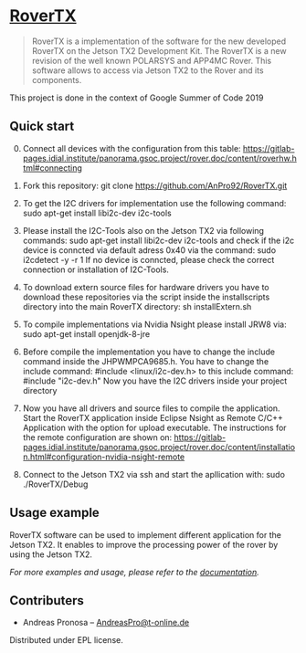 # [RoverTX][documentation]
> RoverTX is a implementation of the software for the new developed RoverTX on the Jetson TX2 Development Kit. The RoverTX
is a new revision of the well known POLARSYS and APP4MC Rover. This software allows to access via Jetson TX2 to the Rover 
and its components. 

This project is done in the context of Google Summer of Code 2019 

## Quick start
0. Connect all devices with the configuration from this table:
	https://gitlab-pages.idial.institute/panorama.gsoc.project/rover.doc/content/roverhw.html#connecting

1. Fork this repository:
	git clone https://github.com/AnPro92/RoverTX.git

2. To get the I2C drivers for implementation use the following command:
	sudo apt-get install libi2c-dev i2c-tools

3. Please install the I2C-Tools also on the Jetson TX2 via following commands:
	sudo apt-get install libi2c-dev i2c-tools
and check if the i2c device is conncted via default adress 0x40 via the command:
	sudo i2cdetect -y -r 1
If no device is conncted, please check the correct connection or installation of I2C-Tools.

3. To download extern source files for hardware drivers you have to download these repositories 
via the script inside the installscripts directory into the main RoverTX directory:
	sh installExtern.sh

4. To compile implementations via Nvidia Nsight please install JRW8 via:
	sudo apt-get install openjdk-8-jre

5. Before compile the implementation you have to change the include command inside the JHPWMPCA9685.h. You have to change the include command:
	#include <linux/i2c-dev.h>
to this include command:
	#include "i2c-dev.h"
Now you have the I2C drivers inside your project directory

6. Now you have all drivers and source files to compile the application. Start the RoverTX application inside Eclipse Nsight as Remote C/C++ Application with the option for upload executable. The instructions for the remote configuration are shown on:
https://gitlab-pages.idial.institute/panorama.gsoc.project/rover.doc/content/installation.html#configuration-nvidia-nsight-remote

7. Connect to the Jetson TX2 via ssh and start the apllication with:
	sudo ./RoverTX/Debug

## Usage example

RoverTX software can be used to implement different application for the Jetson TX2. It enables to improve the processing power of the rover
by using the Jetson TX2.

_For more examples and usage, please refer to the [documentation][documentation]._

## Contributers

* Andreas Pronosa – AndreasPro@t-online.de

Distributed under EPL license.

<!-- Markdown link & img dfn's -->
[documentation]: https://gitlab-pages.idial.institute/panorama.gsoc.project/rover.doc/content/intro.html
